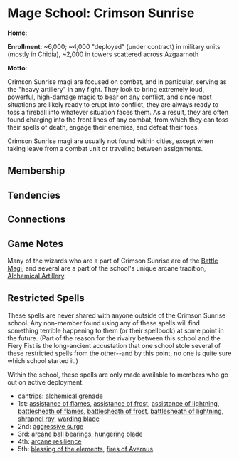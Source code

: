 # Mage School: Crimson Sunrise
**Home**: 

**Enrollment**: ~6,000; ~4,000 "deployed" (under contract) in military units (mostly in Chidia), ~2,000 in towers scattered across Azgaarnoth 

**Motto**: 

Crimson Sunrise magi are focused on combat, and in particular, serving as the "heavy artillery" in any fight. They look to bring extremely loud, powerful, high-damage magic to bear on any conflict, and since most situations are likely ready to erupt into conflict, they are always ready to toss a fireball into whatever situation faces them. As a result, they are often found charging into the front lines of any combat, from which they can toss their spells of death, engage their enemies, and defeat their foes.

Crimson Sunrise magi are usually not found within cities, except when taking leave from a combat unit or traveling between assignments.

## Membership

## Tendencies

## Connections

## Game Notes
Many of the wizards who are a part of Crimson Sunrise are of the [Battle Magi](../../Classes/Wizard/BattleMagi.md), and several are a part of the school's unique arcane tradition, [Alchemical Artillery](../../Classes/Wizard/Artillerist.md).

## Restricted Spells
These spells are never shared with anyone outside of the Crimson Sunrise school. Any non-member found using any of these spells will find something terrible happening to them (or their spellbook) at some point in the future. (Part of the reason for the rivalry between this school and the Fiery Fist is the long-ancient accustation that one school stole several of these restricted spells from the other--and by this point, no one is quite sure which school started it.)

Within the school, these spells are only made available to members who go out on active deployment.

* cantrips: [alchemical grenade](../../Magic/Spells/alchemical-grenade.md)
* 1st: [assistance of flames](../../Magic/Spells/assistance-of-flames.md), [assistance of frost](../../Magic/Spells/assistance-of-frost.md), [assistance of lightning](../../Magic/Spells/assistance-of-lightning.md), [battlesheath of flames](../../Magic/Spells/battlesheath-of-flames.md), [battlesheath of frost](../../Magic/Spells/battlesheath-of-frost.md), [battlesheath of lightning](../../Magic/Spells/battlesheath-of-lightning.md), [shrapnel ray](../../Magic/Spells/shrapnel-ray.md), [warding blade](../../Magic/Spells/warding-blade.md)
* 2nd: [aggressive surge](../../Magic/Spells/aggressive-surge.md)
* 3rd: [arcane ball bearings](../../Magic/Spells/arcane-ball-bearings.md), [hungering blade](../../Magic/Spells/hungering-blade.md)
* 4th: [arcane resilience](../../Magic/Spells/arcane-resilience.md)
* 5th: [blessing of the elements](../../Magic/Spells/blessing-of-the-elements.md), [fires of Avernus](../../Magic/Spells/fires-of-Avernus.md)

